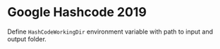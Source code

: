 # Google Hashcode 2019

Define `HashCodeWorkingDir` environment variable with path to input and output folder.